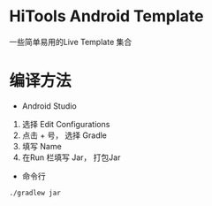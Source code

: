 # HiTools Android Template
一些简单易用的Live Template 集合

# 编译方法
- Android Studio  
1. 选择 Edit Configurations
2. 点击 + 号， 选择 Gradle
3. 填写 Name
4. 在Run 栏填写 Jar， 打包Jar

- 命令行
```bash
./gradlew jar
```





